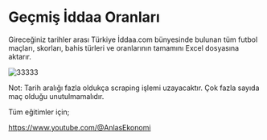 # Geçmiş İddaa Oranları

 Gireceğiniz tarihler arası Türkiye İddaa.com bünyesinde bulunan tüm futbol maçları, skorları, bahis türleri ve oranlarının tamamını Excel dosyasına aktarır.

![33333](https://github.com/user-attachments/assets/2359e126-6df4-4e1a-aba6-a95e481e766e)

Not: Tarih aralığı fazla oldukça scraping işlemi uzayacaktır. Çok fazla sayıda maç olduğu unutulmamalıdır.

Tüm eğitimler için;

https://www.youtube.com/@AnlasEkonomi
